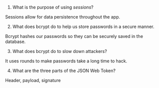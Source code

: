 1. What is the purpose of using _sessions_?

Sessions allow for data persistence throughout the app.

2. What does bcrypt do to help us store passwords in a secure manner.

Bcrypt hashes our passwords so they can be securely saved in the database.

3. What does bcrypt do to slow down attackers?

It uses rounds to make passwords take a long time to hack.

4. What are the three parts of the JSON Web Token?

Header, payload, signature